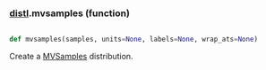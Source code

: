 ### [distl](distl.md).mvsamples (function)


```py

def mvsamples(samples, units=None, labels=None, wrap_ats=None)

```



Create a [MVSamples](MVSamples.md) distribution.

